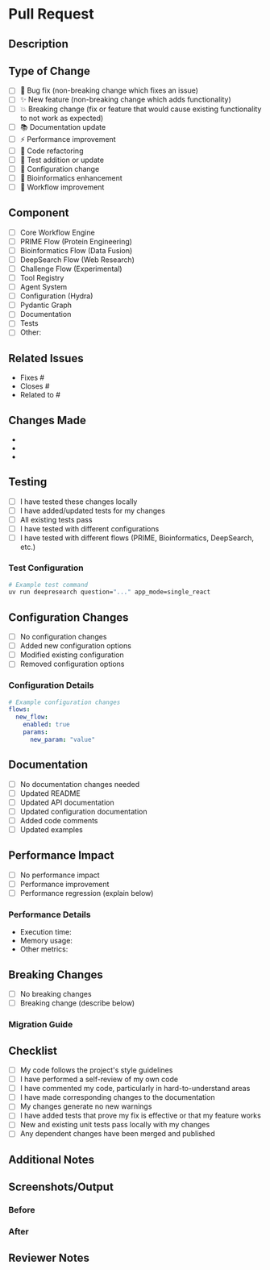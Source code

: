 # Pull Request

## Description
<!-- Provide a brief description of the changes in this PR -->

## Type of Change
<!-- Mark the relevant option with an "x" -->
- [ ] 🐛 Bug fix (non-breaking change which fixes an issue)
- [ ] ✨ New feature (non-breaking change which adds functionality)
- [ ] 💥 Breaking change (fix or feature that would cause existing functionality to not work as expected)
- [ ] 📚 Documentation update
- [ ] ⚡ Performance improvement
- [ ] 🧹 Code refactoring
- [ ] 🧪 Test addition or update
- [ ] 🔧 Configuration change
- [ ] 🧬 Bioinformatics enhancement
- [ ] 🔄 Workflow improvement

## Component
<!-- Mark the relevant components with an "x" -->
- [ ] Core Workflow Engine
- [ ] PRIME Flow (Protein Engineering)
- [ ] Bioinformatics Flow (Data Fusion)
- [ ] DeepSearch Flow (Web Research)
- [ ] Challenge Flow (Experimental)
- [ ] Tool Registry
- [ ] Agent System
- [ ] Configuration (Hydra)
- [ ] Pydantic Graph
- [ ] Documentation
- [ ] Tests
- [ ] Other: <!-- specify -->

## Related Issues
<!-- Link to related issues using "Fixes #123" or "Closes #123" -->
- Fixes #
- Closes #
- Related to #

## Changes Made
<!-- Provide a detailed list of changes -->
-
-
-

## Testing
<!-- Describe the testing you've done -->
- [ ] I have tested these changes locally
- [ ] I have added/updated tests for my changes
- [ ] All existing tests pass
- [ ] I have tested with different configurations
- [ ] I have tested with different flows (PRIME, Bioinformatics, DeepSearch, etc.)

### Test Configuration
<!-- If applicable, describe the test configuration used -->
```bash
# Example test command
uv run deepresearch question="..." app_mode=single_react
```

## Configuration Changes
<!-- If this PR includes configuration changes, describe them -->
- [ ] No configuration changes
- [ ] Added new configuration options
- [ ] Modified existing configuration
- [ ] Removed configuration options

### Configuration Details
<!-- If applicable, describe the configuration changes -->
```yaml
# Example configuration changes
flows:
  new_flow:
    enabled: true
    params:
      new_param: "value"
```

## Documentation
<!-- Describe any documentation updates -->
- [ ] No documentation changes needed
- [ ] Updated README
- [ ] Updated API documentation
- [ ] Updated configuration documentation
- [ ] Added code comments
- [ ] Updated examples

## Performance Impact
<!-- Describe any performance implications -->
- [ ] No performance impact
- [ ] Performance improvement
- [ ] Performance regression (explain below)

### Performance Details
<!-- If applicable, provide performance details -->
- Execution time:
- Memory usage:
- Other metrics:

## Breaking Changes
<!-- If this is a breaking change, describe what breaks and how to migrate -->
- [ ] No breaking changes
- [ ] Breaking change (describe below)

### Migration Guide
<!-- If applicable, provide migration instructions -->

## Checklist
<!-- Mark completed items with an "x" -->
- [ ] My code follows the project's style guidelines
- [ ] I have performed a self-review of my own code
- [ ] I have commented my code, particularly in hard-to-understand areas
- [ ] I have made corresponding changes to the documentation
- [ ] My changes generate no new warnings
- [ ] I have added tests that prove my fix is effective or that my feature works
- [ ] New and existing unit tests pass locally with my changes
- [ ] Any dependent changes have been merged and published

## Additional Notes
<!-- Add any additional notes, concerns, or context for reviewers -->

## Screenshots/Output
<!-- If applicable, add screenshots or example output -->

### Before
<!-- If applicable, show what it looked like before -->

### After
<!-- If applicable, show what it looks like after -->

## Reviewer Notes
<!-- Any specific areas you'd like reviewers to focus on -->
